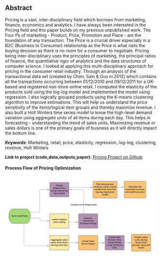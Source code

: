 ## **Abstract**
   
Pricing is a vast, inter-disciplinary field which borrows from marketing, finance, economics and analytics. I have always been interested in the Pricing field and this paper builds on my previous unpublished work. The Four Ps of marketing - Product, Price, Promotion and Place - are the foundation of any transaction. The Price is a crucial driver especially in a B2C (Business to Consumer) relationship as the Price is what nails the buying decision as there is no room for a consumer to negotiate. Pricing being inter-disciplinary uses the principles of marketing, the principal ratios of finance, the quantitative rigor of analytics and the data structures of computer science. I looked at applying this multi-disciplinary approach for pricing in the consumer retail industry. Through an analysis of the transactional data set (created by Chen, Sain & Guo in 2012) which contains all the transactions occurring between 01/12/2010 and 09/12/2011 for a UK-based and registered non-store online retail, I computed the elasticity of the products sold using the log-log model and implemented the model using regression. I also logically grouped products using the K-means clustering algorithm to improve estimations. This will help us understand the price sensitivity of the items/logical item groups and thereby maximize revenue. I also built a Holt Winters time series model to know the high-level demand variation using aggregate units of all items during each day. This helps in forecasting - understanding the trend of sales units. Maximizing revenue or sales dollars is one of the primary goals of business as it will directly impact the bottom line.
  
**_Keywords_**: Marketing, retail, price, elasticity, regression, log-log, clustering, revenue, Holt Winters

**Link to project (code,data,outputs,paper)**: [Pricing Project on Github](https://github.com/IndhujhaN/IndhujhaN.github.io)

#### **Process Flow of Pricing Optimization**  
![Process Flow of Pricing Optimization](Project.png)





